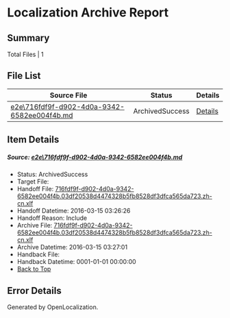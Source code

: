 # <a name='report-top'></a> Localization Archive Report

## Summary
 Total Files | 1

## File List
 Source File | Status | Details 
 ----------- | ------ | ------- 
 [e2e\716fdf9f-d902-4d0a-9342-6582ee004f4b.md](https://github.com/OpenLocalizationTest/oltest/blob/bba04f7a927850b49067924afaa4bd5b156fbca0/e2e/716fdf9f-d902-4d0a-9342-6582ee004f4b.md) | ArchivedSuccess | [Details](#d15ddf069e6589f132cb08c4d50d17c8d2bdc9af4)

## Item Details
##### <a name='d15ddf069e6589f132cb08c4d50d17c8d2bdc9af4'></a> Source: [e2e\716fdf9f-d902-4d0a-9342-6582ee004f4b.md](https://github.com/OpenLocalizationTest/oltest/blob/bba04f7a927850b49067924afaa4bd5b156fbca0/e2e/716fdf9f-d902-4d0a-9342-6582ee004f4b.md)
* Status: ArchivedSuccess
* Target File: 
* Handoff File: [716fdf9f-d902-4d0a-9342-6582ee004f4b.03df20538d4474328b5fb8528df3dfca565da723.zh-cn.xlf](https://github.com/OpenLocalizationTestOrg/olhandoff/blob/a5a4d2e2984b223132dd84c0434e4e2a4231a678/ol-handoff/OpenLocalizationTestOrg/oltest.zh-cn/yuwzho/ht/716fdf9f-d902-4d0a-9342-6582ee004f4b.03df20538d4474328b5fb8528df3dfca565da723.zh-cn.xlf)
* Handoff Datetime: 2016-03-15 03:26:26
* Handoff Reason: Include
* Archive File: [716fdf9f-d902-4d0a-9342-6582ee004f4b.03df20538d4474328b5fb8528df3dfca565da723.zh-cn.xlf](https://github.com/OpenLocalizationTestOrg/olhandoff/blob/dd56ca19a046979cbc000cdf3588b506f26bade6/ol-handoff/OpenLocalizationTestOrg/oltest.zh-cn/yuwzho/ht/archive/716fdf9f-d902-4d0a-9342-6582ee004f4b.03df20538d4474328b5fb8528df3dfca565da723.zh-cn.xlf)
* Archive Datetime: 2016-03-15 03:27:01
* Handback File: 
* Handback Datetime: 0001-01-01 00:00:00
* [Back to Top](#report-top)


## Error Details

Generated by OpenLocalization.
